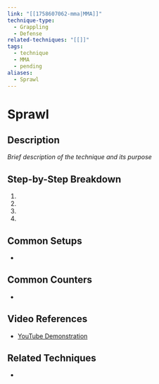 ```yaml
---
link: "[[1758607062-mma|MMA]]"
technique-type:
  - Grappling
  - Defense
related-techniques: "[[]]"
tags:
  - technique
  - MMA
  - pending
aliases:
  - Sprawl
---
```

# Sprawl

## Description
*Brief description of the technique and its purpose*

## Step-by-Step Breakdown
1. 
2. 
3. 
4. 

## Common Setups
- 

## Common Counters
- 

## Video References
- [YouTube Demonstration]()

## Related Techniques
- 